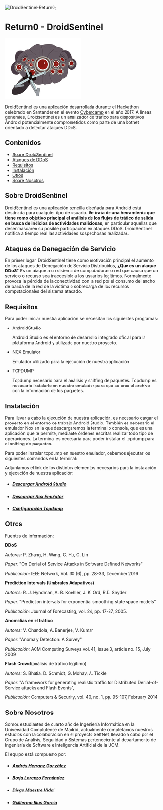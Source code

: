 <a name="top"></a>
<a><img src="https://img.shields.io/badge/build-progress-blue.svg" alt="DroidSentinel-Return0;"></a><br>

# Return0 - DroidSentinel

![DroidSentinel Logo](/DroidSentinel_Logo.png)

DroidSentinel es una aplicación desarrollada durante el Hackathon celebrado en Santander en el evento [Cybercamp](https://cybercamp.es/competiciones/hackathon) en el año 2017. A líneas generales, Droidsentinel es un analizador de tráfico para dispositivos Android potencialmente comprometidos como parte de una botnet orientado a detectar ataques DDoS.

## Contenidos

- [Sobre DroidSentinel](#sobre-droidsentinel)
- [Ataques de DDoS](#ataques-de-denegación-de-servicio)
- [Requisitos](#requisitos)
- [Instalación](#requisitos)
- [Otros](#otros)
- [Sobre Nosotros](#sobre-nosotros)



##  Sobre DroidSentinel

DroidSentinel es una aplicación sencilla diseñada para Android está destinada para cualquier tipo de usuario. **Se trata de una herramienta que tiene como objetivo principal el análisis de los flujos de tráfico de salida en busca de indicios de actividades maliciosas**, en particular aquellas que desenmascaren su posible participación en ataques DDoS. DroidSentinel notifica a tiempo real las actividades sospechosas realizadas.  

##  Ataques de Denegación de Servicio

En primer lugar, DroidSentinel tiene como motivación principal el aumento de los ataques de Denegación de Servicio Distribuidos, **¿Qué es un ataque DDoS?** Es un ataque a un sistema de computadoras o red que causa que un servicio o recurso sea inaccesible a los usuarios legítimos. Normalmente provoca la pérdida de la conectividad con la red por el consumo del ancho de banda de la red de la víctima o sobrecarga de los recursos computacionales del sistema atacado. 

## Requisitos
Para poder iniciar nuestra aplicación se necesitan los siguientes programas:

* AndroidStudio 

  Android Studio es el entorno de desarrollo integrado oficial para la plataforma Android y utilizado por nuestro proyecto.

* NOX Emulator 

  Emulador utilizado para la ejecución de nuestra aplicación

* TCPDUMP 

  Tcpdump necesario para el análisis y sniffing de paquetes. Tcpdump es necesario instalarlo en nuestro emulador para que se cree el       archivo con la información de los paquetes.

## Instalación

Para llevar a cabo la ejecución de nuestra aplicación, es necesario cargar el proyecto en el entorno de trabajo Android Studio.
También es necesario el emulador Nox en la que descargaremos la terminal o consola, que es una aplicación que te permite, mediante órdenes escritas realizar todo tipo de operaciones.
La terminal es necesaria para poder instalar el tcpdump para el sniffing de paquetes.

Para poder instalar tcpdump en nuestro emulador, debemos ejecutar los siguientes comandos en la terminal:
 
 Adjuntamos el link de los distintos elementos necesarios para la instalación y ejecución de nuestra aplicación:
 
 * ##### [Descargar Android Studio](https://developer.android.com/studio/index.html?hl=es-419) #####
 * ##### [Descargar Nox Emulator](https://es.bignox.com/) #####
 * ##### [Configuración Tcpdump](https://josetrochecoder.wordpress.com/2013/11/04/installing-tcpdump-for-android/) #####
 

## Otros

Fuentes de información:

**DDoS**

  *Autores:* P. Zhang, H. Wang, C. Hu, C. Lin

  *Paper:* "On Denial of Service Attacks in Software Defined Networks"

  *Publicación:* IEEE Network, Vol. 30 (6), pp. 28-33, December 2016

**Prediction Intervals (Umbrales Adapativos)**

  *Autores:* R. J. Hyndman, A. B. Koehler, J. K. Ord, R.D. Snyder

  *Paper:* "Prediction intervals for exponential smoothing state space models"

  *Publicación:* Journal of Forecasting, vol. 24, pp. 17-37, 2005.

**Anomalías en el tráfico**

  *Autores:* V. Chandola, A. Banerjee, V. Kumar

  *Paper:* "Anomaly Detection: A Survey"

  *Publicación:* ACM Computing Surveys vol. 41, issue 3, article no. 15, July 2009

**Flash Crowd**(análisis de tráfico legítimo)

  *Autores:* S. Bhatia, D. Schmidt, G. Mohay, A. Tickle

  *Paper:* "A framework for generating realistic traffic for Distributed Denial-of-Service attacks and Flash Events",

  *Publicación:* Computers & Security, vol. 40, no. 1, pp. 95-107, February 2014

##  Sobre Nosotros

Somos estudiantes de cuarto año de Ingeniería Informática en la Universidad Complutense de Madrid, actualmente completamos nuestros estudios con la colaboración en el proyecto SelfNet, llevado a cabo por el Grupo de Análisis, Seguridad y Sistemas perteneciente al departamento de Ingeniería de Software e Inteligencia Artificial de la UCM.

El equipo está compuesto por:  

* ##### [Andrés Herranz González](https://github.com/AndresHG) #####
* ##### [Borja Lorenzo Fernández](https://github.com/borjalor) #####
* ##### [Diego Maestre Vidal](https://github.com/voar) #####
* ##### [Guillermo Rius García](https://github.com/GuilleRius) #####

 
 
